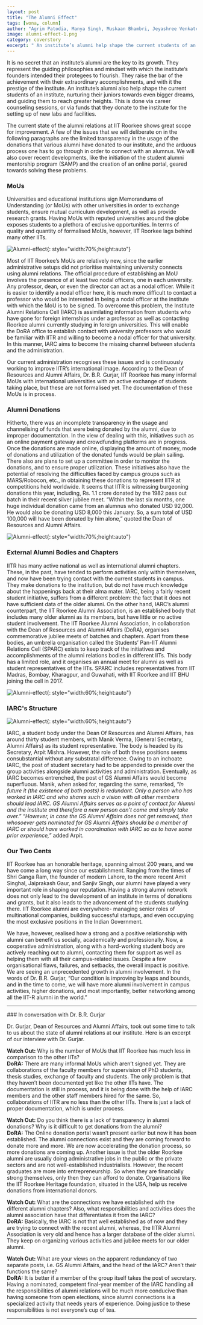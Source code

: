 ```yaml
---
layout: post
title: "The Alumni Effect"
tags: [wona, column]
author: "Agrim Patodia, Manya Singh, Muskaan Bhambri, Jeyashree Venkatesan"
image: alumni-effect-1.png 
category: coverstory
excerpt: " An institute’s alumni help shape the current students of an institute, nurturing their juniors towards even bigger dreams, and guiding them to reach greater heights. This is done via career counseling sessions, or via funds that they donate to the institute for the setting up of new labs and facilities."
---
```


It is no secret that an institute’s alumni are the key to its growth. They represent the guiding philosophies and mindset with which the institute’s founders intended their protegees to flourish. They raise the bar of the achievement with their extraordinary accomplishments, and with it the prestige of the institute. An institute’s alumni also help shape the current students of an institute, nurturing their juniors towards even bigger dreams, and guiding them to reach greater heights. This is done via career counseling sessions, or via funds that they donate to the institute for the setting up of new labs and facilities.

The current state of the alumni relations at IIT Roorkee shows great scope for improvement.  A few of the issues that we will deliberate on in the following paragraphs are the limited transparency in the usage of the donations that various alumni have donated to our institute, and the arduous process one has to go through in order to connect with an alumnus. We will also cover recent developments, like the initiation of the student alumni mentorship program (SAMP) and the creation of an online portal, geared towards solving these problems.


### MoUs

Universities and educational institutions sign Memorandums of Understanding (or MoUs) with other universities in order to exchange students, ensure mutual curriculum development, as well as provide research grants. Having MoUs with reputed universities around the globe exposes students to a plethora of exclusive opportunities. In terms of quality and quantity of formalised MoUs, however, IIT Roorkee lags behind many other IITs.

![Alumni-effect](/images/posts/alumni-effect-2.jpg){: style="width:70%;height:auto"}

Most of IIT Roorkee’s MoUs are relatively new, since the earlier administrative setups did not prioritise maintaining university connects using alumni relations. The official procedure of establishing an MoU involves the presence of at least two nodal officers, one in each university. Any professor, dean, or even the director can act as a nodal officer. While it is easier to identify a nodal officer here, it is much more difficult to contact a professor who would be interested in being a nodal officer at the institute with which the MoU is to be signed. To overcome this problem, the Institute Alumni Relations Cell (IARC) is assimilating information from students who have gone for foreign internships under a professor as well as contacting Roorkee alumni currently studying in foreign universities. This will enable the DoRA office to establish contact with university professors who would be familiar with IITR and willing to become a nodal officer for that university. In this manner, IARC aims to become the missing channel between students and the administration. 

Our current administration recognises these issues and is continuously working to improve IITR’s international image. According to the Dean of Resources and Alumni Affairs, Dr. B.R. Gurjar,  IIT Roorkee has many informal MoUs with international universities with an active exchange of students taking place, but these are not formalised yet. The documentation of these MoUs is in process. 

### Alumni Donations

Hitherto, there was an incomplete transparency in the usage and channelising of funds that were being donated by the alumni, due to improper documentation. In the view of dealing with this, initiatives such as an online payment gateway and crowdfunding platforms are in progress. Once the donations are made online, displaying the amount of money, mode of donations and utilization of the donated funds would be plain sailing. There also are plans to set up a committee in order to monitor the donations, and to ensure proper utilization. These initiatives also have the potential of resolving the difficulties faced by campus groups such as MARS/Robocon, etc., in obtaining these donations to represent IITR at competitions held worldwide. It seems that IITR is  witnessing burgeoning donations this year, including, Rs. 1.1 crore donated by the 1982 pass out batch in their recent silver jubilee meet. “Within the last six months, one huge individual donation came from an alumnus who donated USD 92,000. He would also be donating USD 8,000 this January. So, a sum total of USD 100,000 will have been donated by him alone,” quoted the Dean of Resources and Alumni Affairs.

![Alumni-effect](/images/posts/alumni-effect-3.jpg){: style="width:70%;height:auto"}

### External Alumni Bodies and Chapters

IITR has many active national as well as international alumni chapters. These, in the past, have tended to perform activities only within themselves, and now have been trying contact with the current students in campus. They make donations to the institution, but do not have much knowledge about the happenings back at their alma mater. IARC, being a fairly recent student initiative, suffers from a different problem: the fact that it does not have sufficient data of the older alumni. On the other hand, IARC’s alumni counterpart, the IIT Roorkee Alumni Association, is an established body that includes many older alumni as its members, but have little or no active student involvement. The IIT Roorkee Alumni Association, in collaboration with the Dean of Resources and Alumni Affairs (DoRA), organises commemorative jubilee meets of batches and chapters. Apart from these bodies, an umbrella organisation called the Students’ Pan-IIT Alumni Relations Cell (SPARC) exists to keep track of the initiatives and accomplishments of the alumni relations bodies in different IITs. This body has a limited role, and it organises an annual meet for alumni as well as student representatives of the IITs. SPARC includes representatives from IIT Madras, Bombay, Kharagpur, and Guwahati, with IIT Roorkee and IIT BHU joining the cell in 2017.

![Alumni-effect](/images/posts/alumni-effect-4.jpg){: style="width:60%;height:auto"}
<br>

### IARC's Structure

![Alumni-effect](/images/posts/alumni-effect-5.jpg){: style="width:60%;height:auto"}

IARC, a student body under the Dean Of Resources and Alumni Affairs, has around thirty student members, with Manik Verma, (General Secretary, Alumni Affairs) as its student representative. The body is headed by its Secretary, Arpit Mishra. However, the role of both these positions seems consubstantial without any substratal difference. Owing to an inchoate IARC, the post of student secretary had to be appended to preside over the group activities alongside alumni activities and administration. Eventually, as IARC becomes entrenched, the post of GS Alumni Affairs would become superfluous. Manik, when asked for, regarding the same, remarked, _“In future it (the existence of both posts) is redundant. Only a person who has worked in IARC and who shares such a vision with all other members should lead IARC. GS Alumni Affairs serves as a point of contact for Alumni and the institute and therefore a new person can’t come and simply take over.” “However, in case the GS Alumni Affairs does not get removed, then whosoever gets nominated for GS Alumni Affairs should be a member of IARC or should have worked in coordination with IARC so as to have some prior experience,”_ added Arpit.

### Our Two Cents

IIT Roorkee has an honorable heritage, spanning almost 200 years, and we have come a long way since our establishment. Ranging from the times of Shri Ganga Ram, the founder of modern Lahore, to the more recent Amit Singhal, Jaiprakash Gaur, and Sanjiv Singh, our alumni have played a very important role in shaping our reputation. Having a strong alumni network does not only lead to the development of an institute in terms of donations and grants, but it also leads to the advancement of the students studying there. IIT Roorkee alumni are everywhere- managing senior roles of multinational companies, building successful startups, and even occupying the most exclusive positions in the Indian Government. 

We have, however, realised how a strong and a positive relationship with alumni can benefit us socially, academically and professionally. Now, a cooperative administration, along with a hard-working student body are actively reaching out to alumni, contacting them for support as well as helping them with all their campus-related issues. Despite a few organisational flaws, failures, and setbacks, the overall impact is positive. We are seeing an unprecedented growth in alumni involvement. In the words of Dr. B.R. Gurjar, “Our condition is improving by leaps and bounds, and in the time to come, we will have more alumni involvement in campus activities, higher donations, and most importantly, better networking among all the IIT-R alumni in the world.”

<hr>
### In conversation with Dr. B.R. Gurjar

Dr. Gurjar, Dean of Resources and Alumni Affairs, took out some time to talk to us about the state of alumni relations at our institute. Here is an excerpt of our interview with Dr. Gurjar.


__Watch Out:__ Why is the number of MoUs that IIT Roorkee has much less in comparison to the other IITs?<br>
__DoRA:__ There are many informal MoUs which aren’t signed yet. They are collaborations of the faculty members for supervision of PhD students, thesis studies, exchange of faculty and students. The only problem is that they haven’t been documented yet like the other IITs have.  The documentation is still in process, and it is being done with the help of IARC members and the other staff members hired for the same.  So, collaborations of IITR are no less than the other IITs. There is just a lack of proper documentation, which is under process.

__Watch Out:__ Do you think there is a lack of transparency in alumni donations? Why is it difficult to get donations from the alumni?<br>
__DoRA:__ The Online donation portal wasn’t present earlier but now it has been established. The alumni connections exist and they are coming forward to donate more and more. We are now accelerating the donation process, so more donations are coming up. Another issue is that the older Roorkee alumni are usually doing administrative jobs in the public or the private sectors and are not well-established industrialists. However, the recent graduates are more into entrepreneurship. So when they are financially strong themselves, only then they can afford to donate. Organisations like the IIT Roorkee Heritage foundation, situated in the USA, help us receive donations from international donors.

__Watch Out:__ What are the connections we have established with the different alumni chapters? Also, what responsibilities and activities does the alumni association have that differentiates it from the IARC?<br>
__DoRA:__ Basically, the IARC is not that well established as of now and they are trying to connect with the recent alumni, whereas, the IITR Alumni Association is very old and hence has a larger database of the older alumni. They keep on organizing various activities and jubilee meets for our older alumni. 

__Watch Out:__ What are your views on the apparent redundancy of two separate posts, i.e. GS Alumni Affairs, and the head of the IARC? Aren’t their functions the same?<br>
__DoRA:__ It is better if a member of the group itself takes the post of secretary. Having a nominated, competent final-year member of the IARC handling all the responsibilities of alumni relations will be much more conducive than having someone from open elections, since alumni connections is a specialized activity that needs years of experience. Doing justice to these responsibilities is not everyone’s cup of tea.
<hr>
